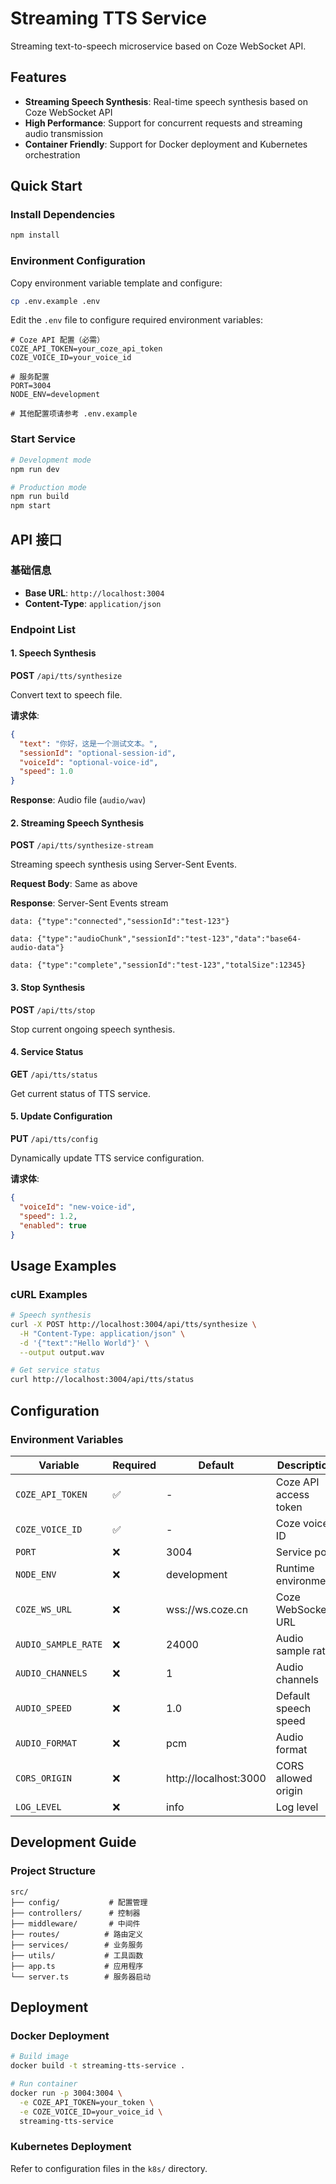 # Streaming TTS Service

Streaming text-to-speech microservice based on Coze WebSocket API.

## Features

- **Streaming Speech Synthesis**: Real-time speech synthesis based on Coze WebSocket API
- **High Performance**: Support for concurrent requests and streaming audio transmission
- **Container Friendly**: Support for Docker deployment and Kubernetes orchestration

## Quick Start

### Install Dependencies

```bash
npm install
```

### Environment Configuration

Copy environment variable template and configure:

```bash
cp .env.example .env
```

Edit the `.env` file to configure required environment variables:

```env
# Coze API 配置（必需）
COZE_API_TOKEN=your_coze_api_token
COZE_VOICE_ID=your_voice_id

# 服务配置
PORT=3004
NODE_ENV=development

# 其他配置项请参考 .env.example
```

### Start Service

```bash
# Development mode
npm run dev

# Production mode
npm run build
npm start
```

## API 接口

### 基础信息

- **Base URL**: `http://localhost:3004`
- **Content-Type**: `application/json`

### Endpoint List

#### 1. Speech Synthesis

**POST** `/api/tts/synthesize`

Convert text to speech file.

**请求体**:
```json
{
  "text": "你好，这是一个测试文本。",
  "sessionId": "optional-session-id",
  "voiceId": "optional-voice-id",
  "speed": 1.0
}
```

**Response**: Audio file (`audio/wav`)

#### 2. Streaming Speech Synthesis

**POST** `/api/tts/synthesize-stream`

Streaming speech synthesis using Server-Sent Events.

**Request Body**: Same as above

**Response**: Server-Sent Events stream

```
data: {"type":"connected","sessionId":"test-123"}

data: {"type":"audioChunk","sessionId":"test-123","data":"base64-audio-data"}

data: {"type":"complete","sessionId":"test-123","totalSize":12345}
```

#### 3. Stop Synthesis

**POST** `/api/tts/stop`

Stop current ongoing speech synthesis.

#### 4. Service Status

**GET** `/api/tts/status`

Get current status of TTS service.

#### 5. Update Configuration

**PUT** `/api/tts/config`

Dynamically update TTS service configuration.

**请求体**:
```json
{
  "voiceId": "new-voice-id",
  "speed": 1.2,
  "enabled": true
}
```

## Usage Examples

### cURL Examples

```bash
# Speech synthesis
curl -X POST http://localhost:3004/api/tts/synthesize \
  -H "Content-Type: application/json" \
  -d '{"text":"Hello World"}' \
  --output output.wav

# Get service status
curl http://localhost:3004/api/tts/status
```

## Configuration

### Environment Variables

| Variable | Required | Default | Description |
|----------|----------|---------|-------------|
| `COZE_API_TOKEN` | ✅ | - | Coze API access token |
| `COZE_VOICE_ID` | ✅ | - | Coze voice ID |
| `PORT` | ❌ | 3004 | Service port |
| `NODE_ENV` | ❌ | development | Runtime environment |
| `COZE_WS_URL` | ❌ | wss://ws.coze.cn | Coze WebSocket URL |
| `AUDIO_SAMPLE_RATE` | ❌ | 24000 | Audio sample rate |
| `AUDIO_CHANNELS` | ❌ | 1 | Audio channels |
| `AUDIO_SPEED` | ❌ | 1.0 | Default speech speed |
| `AUDIO_FORMAT` | ❌ | pcm | Audio format |
| `CORS_ORIGIN` | ❌ | http://localhost:3000 | CORS allowed origin |
| `LOG_LEVEL` | ❌ | info | Log level |

## Development Guide

### Project Structure

```
src/
├── config/           # 配置管理
├── controllers/      # 控制器
├── middleware/       # 中间件
├── routes/          # 路由定义
├── services/        # 业务服务
├── utils/           # 工具函数
├── app.ts           # 应用程序
└── server.ts        # 服务器启动
```

## Deployment

### Docker Deployment

```bash
# Build image
docker build -t streaming-tts-service .

# Run container
docker run -p 3004:3004 \
  -e COZE_API_TOKEN=your_token \
  -e COZE_VOICE_ID=your_voice_id \
  streaming-tts-service
```

### Kubernetes Deployment

Refer to configuration files in the `k8s/` directory.
